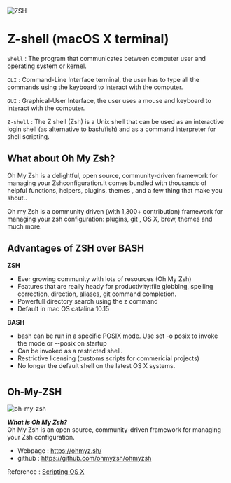![ZSH](https://github.com/aniketchavan2211/aniketchavan2211/blob/master/Images/zsh.jpeg )
# Z-shell (macOS X terminal)

 `Shell` : The program that communicates between computer user and
   operating system or kernel.

 `CLI` : Command-Line Interface terminal, the user has to type 
  all the commands using the keyboard to interact with the computer.

 `GUI` : Graphical-User Interface, the user uses a mouse and keyboard
  to interact with the computer.

 `Z-shell` : The Z shell (Zsh) is a Unix shell that can be used 
  as an interactive login shell (as alternative to bash/fish) and as a command interpreter 
  for shell scripting.

 
##  What about Oh My Zsh?
 
   Oh My Zsh is a delightful, open source, community-driven 
   framework for managing your Zshconfiguration.It comes bundled
   with thousands of helpful functions, helpers, plugins, themes
   , and a few thing that make you shout..

   Oh my Zsh is a community driven (with 1,300+ contribution)
   framework for managing your zsh configuration: plugins, git
   , OS X, brew, themes and much more.

## Advantages of ZSH over BASH

 __**ZSH**__

 - Ever growing community with lots of resources (Oh My Zsh)
 - Features that are really heady for productivity:file globbing,
   spelling correction, direction, aliases, git command completion.
 - Powerfull directory search using the z command
 - Default in mac OS catalina 10.15

 __**BASH**__

 - bash can be run in a specific POSIX mode. Use set -o posix 
   to invoke the mode or --posix on startup
 - Can be invoked as a restricted shell.
 - Restrictive licensing (customs scripts for commericial projects)
 - No longer the default shell on the latest OS X systems.


#

## Oh-My-ZSH        

![oh-my-zsh](https://github.com/aniketchavan2211/aniketchavan2211/blob/master/Images/oh-my-zsh.png)

  ***What is Oh My Zsh?***    
 Oh My Zsh is an open source, community-driven
 framework for managing your Zsh configuration.

 - Webpage : https://ohmyz.sh/
 - github : https://github.com/ohmyzsh/ohmyzsh

Reference : [Scripting OS X](https://scriptingosx.com/zsh/)
